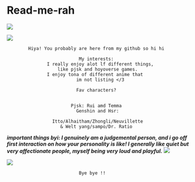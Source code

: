 # Read-me-rah
![](https://cdn.discordapp.com/attachments/1213680843998887957/1216076912867409990/tumblr_cf7fcee233deda4eb18d42456ad415cc_6c6ff6bd_540.png?ex=65ff12e1&is=65ec9de1&hm=21cbf2ef95a1f6d9ceca730b88952919271a73c461efea4400d162eadbbc8759&&)

![](https://cdn.discordapp.com/attachments/1213680843998887957/1216074833897721876/tumblr_33d7495d7bc67e1f1a56f82bab2d830e_25a5f69f_540.gif.webp?ex=65ff10f1&is=65ec9bf1&hm=89af0576701779d4c83b679632078f5138287c888442ddc49c929129b50aea8e&)


            Hiya! You probably are here from my github so hi hi

                               My interests:
                   I really enjoy alot lf different things, 
                       like pjsk and hoyoverse games.
                   I enjoy tona of different anime that 
                              im not listing </3
                   
                              Fav characters?
     

                            Pjsk: Rui amd Temma
                              Genshin and Hsr: 

                     Itto/Alhaitham/Zhongli/Neuvillette
                        & Welt yang/sampo/Dr. Ratio

***important things byi:
I genuinely am a judgemental person, and i go off first interaction on how your personality is like! I generally like quiet but very affectionate people, myself being very loud and playful.***
 ![](https://cdn.discordapp.com/attachments/1213680843998887957/1216076954319589477/tumblr_bc6b2aafa6493735070e2d31357b0d41_b9321587_540.png?ex=65ff12eb&is=65ec9deb&hm=b526fcd0eb3b14fcd6adeda417241953f119fe38eb41b89728ecab029a47e026&)


![](https://cdn.discordapp.com/attachments/1213680843998887957/1216074837056028802/tumblr_b800739a1808f34326a21354e1abae30_73d61f5c_540.gif.webp?ex=65ff10f2&is=65ec9bf2&hm=74a6af3a6d8e3b09f817e2a336bf18d9169e2b4f675d0105127eda62597a17f8&)

                               Bye bye !!
